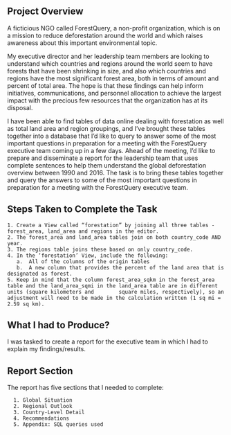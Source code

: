##  <b> Project Overview </b>  ##

A ficticious NGO called ForestQuery, a non-profit organization, which is on a mission to reduce deforestation around the world and which raises awareness about this important environmental topic.

My executive director and her leadership team members are looking to understand which countries and regions around the world seem to have forests that have been shrinking in size, and also which countries and regions have the most significant forest area, both in terms of amount and percent of total area. The hope is that these findings can help inform initiatives, communications, and personnel allocation to achieve the largest impact with the precious few resources that the organization has at its disposal.

I have been able to find tables of data online dealing with forestation as well as total land area and region groupings, and I’ve brought these tables together into a database that I’d like to query to answer some of the most important questions in preparation for a meeting with the ForestQuery executive team coming up in a few days. Ahead of the meeting, I’d like to prepare and disseminate a report for the leadership team that uses complete sentences to help them understand the global deforestation overview between 1990 and 2016. The task is to bring these tables together and query the answers to some of the most important questions in preparation for a meeting with the ForestQuery executive team.

##  <b> Steps Taken to Complete the Task </b>  ##

    1. Create a View called “forestation” by joining all three tables - forest_area, land_area and regions in the editor.
    2. The forest_area and land_area tables join on both country_code AND year.
    3. The regions table joins these based on only country_code.
    4. In the ‘forestation’ View, include the following:
       a.  All of the columns of the origin tables
       b.  A new column that provides the percent of the land area that is designated as forest.
    5. Keep in mind that the column forest_area_sqkm in the forest_area table and the land_area_sqmi in the land_area table are in different units (square kilometers and        square miles, respectively), so an adjustment will need to be made in the calculation written (1 sq mi = 2.59 sq km).
    
##  <b> What I had to Produce? </b>  ##

I was tasked to create a report for the executive team in which I had to explain my findings/results. 

##  <b> Report Section </b>  ##

The report has five sections that I needed to complete:

      1. Global Situation
      2. Regional Outlook
      3. Country-Level Detail
      4. Recommendations
      5. Appendix: SQL queries used
